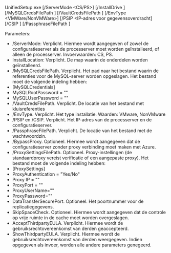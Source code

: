 UnifiedSetup.exe [/ServerMode <CS/PS>] [/InstallDrive <DriveLetter>] [/MySQLCredsFilePath <MySQL credentials file path>] [/VaultCredsFilePath <Vault credentials file path>] [/EnvType <VMWare/NonVMWare>] [/PSIP <IP-adres voor gegevensoverdracht] [/CSIP <IP address of CS to be registered with>] [/PassphraseFilePath <Passphrase file path>]

Parameters:

* /ServerMode: Verplicht. Hiermee wordt aangegeven of zowel de configuratieserver als de processerver moet worden geïnstalleerd, of alleen de processerver. Invoerwaarden: CS, PS.
* InstallLocation: Verplicht. De map waarin de onderdelen worden geïnstalleerd.
* /MySQLCredsFilePath. Verplicht. Het pad naar het bestand waarin de referenties voor de MySQL-server worden opgeslagen. Het bestand moet de volgende indeling hebben:
* [MySQLCredentials]
* MySQLRootPassword = "<Password>"
* MySQLUserPassword = "<Password>"
* /VaultCredsFilePath. Verplicht. De locatie van het bestand met kluisreferenties
* /EnvType. Verplicht. Het type installatie. Waarden: VMware, NonVMware
* /PSIP en /CSIP. Verplicht. Het IP-adres van de processerver en de configuratieserver.
* /PassphraseFilePath. Verplicht. De locatie van het bestand met de wachtwoordzin.
* /BypassProxy. Optioneel. Hiermee wordt aangegeven dat de configuratieserver zonder proxy verbinding moet maken met Azure.
* /ProxySettingsFilePath. Optioneel. Proxy-instellingen (de standaardproxy vereist verificatie of een aangepaste proxy). Het bestand moet de volgende indeling hebben:
* [ProxySettings]
* ProxyAuthentication = "Yes/No"
* Proxy IP = "<IP-adres>"
* ProxyPort = "<Port>"
* ProxyUserName="<User Name>"
* ProxyPassword="<Password>"
* DataTransferSecurePort. Optioneel. Het poortnummer voor de replicatiegegevens.
* SkipSpaceCheck. Optioneel. Hiermee wordt aangegeven dat de controle op vrije ruimte in de cache moet worden overgeslagen.
* AcceptThirdpartyEULA. Verplicht. Hiermee wordt de gebruiksrechtovereenkomst van derden geaccepteerd.
* ShowThirdpartyEULA. Verplicht. Hiermee wordt de gebruiksrechtovereenkomst van derden weergegeven. Indien opgegeven als invoer, worden alle andere parameters genegeerd.


<!--HONumber=Feb17_HO2-->



